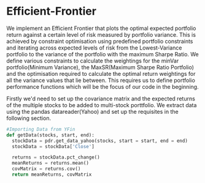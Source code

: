# Efficient-Frontier
We implement an Efficient Frontier that plots the optimal expected portfolio return against a certain level of risk measured by portfolio variance. This is achieved by 
constraint optimisation using predefined portfolio constraints and iterating across expected levels of risk from the Lowest-Variance portfolio to the variance of the 
portfolio with the maximum Sharpe Ratio. We define various constraints to calculate the weightings for the minVar portfolio(Minimum Variance), the MaxSR(Maximum Sharpe
Ratio Portfolio) and the optimisation required to calculate the optimal return weightings for all the variance values that lie between. This requires us to define portfolio performance functions which will be the focus of our code in the beginning. 

Firstly we'd need to set up the covariance matrix and the expected returns of the multiple stocks to be added to multi-stock porttfolio. We extract data using the pandas datareader(Yahoo) and set up the requisites in the following section.

```python
#Importing Data from YFin
def getData(stocks, start, end):
  stockData = pdr.get_data_yahoo(stocks, start = start, end = end)
  stockData = stockData['Close']

  returns = stockData.pct_change()
  meanReturns = returns.mean()
  covMatrix = returns.cov()
  return meanReturns, covMatrix
```
